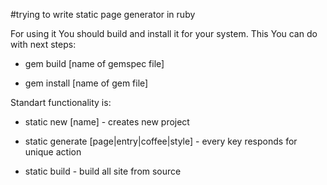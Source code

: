 #trying to write static page generator in ruby

For using it You should build and install it for your system.
This You can do with next steps:

* gem build [name of gemspec file]

* gem install [name of gem file]

Standart functionality is:

* static new [name] - creates new project

* static generate [page|entry|coffee|style] - every key responds for unique action

* static build - build all site from source